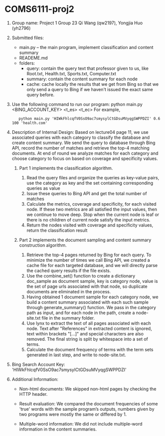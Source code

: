 # COMS6111-proj2

1. Group name: Project 1 Group 23
  Qi Wang (qw2197), Yongjia Huo (yh2796)

2. Submitted files:
    * main.py – the main program, implement classification and content summary
    * READEME.md
    * folders:
        * query: 	contain the query text that professor given to us, like Root.txt, Health.txt, Sports.txt, Computer.txt
  	    * summary:  contain the content summary for each node
  	    * cache: 	cache locally the results that we get from Bing so that we only send a query to Bing if we haven't issued the exact same query before.

3. Use the following command to run our program:
  python main.py <BING_ACCOUNT_KEY> <t_es> <t_ec> <host>
  For example, 

          python main.py 'HIWkFhlcqfV0SsO9ac7smysylCtGDsuMVyqgSWPPDZI' 0.6 100 'health.com'

4. Description of Internal Design:
    Based on lecture04 page 11, we use associated queries with each category to classify the database and create content summary. We send the query to database through Bing API, record the number of matches and retrieve the top-4 matching documents. At end of round we analyze matches for each category and choose category to focus on based on coverage and specificity values.
    
    1. Part 1 implements the classification algorithm.
		1. Read the query files and organize the queries as key-value pairs, use the category as key and the set containing corresponding queries as value
		2. Issue these queries to Bing API and get the total number of matches
		3. Calculate the metrics, coverage and specificity, for each visited node. If these two metrics are all satisfied the input values, then we continue to move deep. Stop when the current node is leaf or there is no children of current node satisfy the input metrics.
		4. Return the nodes visited with coverage and specificity values, return the classification result
		
    2. Part 2 implements the document sampling and content summary construction algorithm.
	    1. Retrieve the top-4 pages returned by Bing for each query. To minimize the number of times we call Bing API, we created a cache file for each targeted database, and we will directly parse the cached query results if the file exists.
	    2. Use the combine_set() function to create a dictionary doc_sample as document sample, key is category node, value is the set of page urls associated with that node, so duplicate documents are eliminated in the process.
        3. Having obtained 1 document sample for each category node, we build a content summary associated with each such sample through generate_summary() function. We pass in the category path as input, and for each node in the path, create a node-site.txt file in the summary folder. 
        4. Use lynx to extract the text of all pages associated with each node. Text after "References" in extracted content is ignored, text within brackets "[...]" and special characters are also removed. The final string is split by whitespace into a set of terms.
        5. Calculate the document frequency of terms with the term sets generated in last step, and write to node-site.txt.

5. Bing Search Account Key: 'HIWkFhlcqfV0SsO9ac7smysylCtGDsuMVyqgSWPPDZI'

6. Additional Information:
    * Non-html documents: We skipped non-html pages by checking the HTTP header.

    * Result evaluation: We compared the document frequencies of some 'true' words with the sample program’s outputs, numbers given by two programs were mostly the same or differed by 1.

    * Multiple-word information: We did not include multiple-word information in the content summaries.
